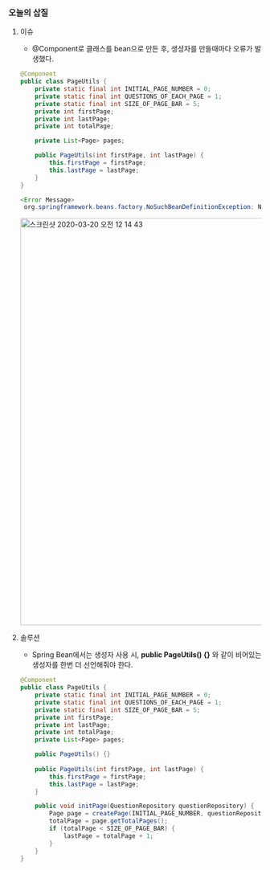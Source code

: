### 오늘의 삽질

1. 이슈

   - @Component로 클래스를 bean으로 만든 후, 생성자를 만들때마다 오류가 발생했다.

   ```java
   @Component
   public class PageUtils {
       private static final int INITIAL_PAGE_NUMBER = 0;
       private static final int QUESTIONS_OF_EACH_PAGE = 1;
       private static final int SIZE_OF_PAGE_BAR = 5;
       private int firstPage;
       private int lastPage;
       private int totalPage;
   
       private List<Page> pages;
   
       public PageUtils(int firstPage, int lastPage) {
           this.firstPage = firstPage;
           this.lastPage = lastPage;
       }
   }
   ```

   ```java
   <Error Message>
    org.springframework.beans.factory.NoSuchBeanDefinitionException: No qualifying bean of type 'int' available: expected at least 1 bean which qualifies as autowire candidate. Dependency annotations: {}
   
   ```

   <img width="811" alt="스크린샷 2020-03-20 오전 12 14 43" src="https://user-images.githubusercontent.com/58318041/77083040-35b92a00-6a40-11ea-81c6-cbdc399c6b82.png">

   

2. 솔루션

   - Spring Bean에서는 생성자 사용 시, **public PageUtils() {}** 와 같이 비어있는 생성자를 한번 더 선언해줘야 한다.

   ```java
   @Component
   public class PageUtils {
       private static final int INITIAL_PAGE_NUMBER = 0;
       private static final int QUESTIONS_OF_EACH_PAGE = 1;
       private static final int SIZE_OF_PAGE_BAR = 5;
       private int firstPage;
       private int lastPage;
       private int totalPage;
       private List<Page> pages;
   
       public PageUtils() {}
       
       public PageUtils(int firstPage, int lastPage) {
           this.firstPage = firstPage;
           this.lastPage = lastPage;
       }
   
       public void initPage(QuestionRepository questionRepository) {
           Page page = createPage(INITIAL_PAGE_NUMBER, questionRepository);
           totalPage = page.getTotalPages();
           if (totalPage < SIZE_OF_PAGE_BAR) {
               lastPage = totalPage + 1;
           }
       }
   }
   ```

